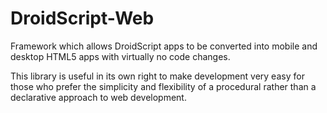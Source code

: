 # DroidScript-Web

Framework which allows DroidScript apps to be converted into mobile and desktop HTML5 apps with virtually no code changes.

This library is useful in its own right to make development very easy for those who prefer the simplicity and flexibility of a procedural rather than a declarative approach to web development.
